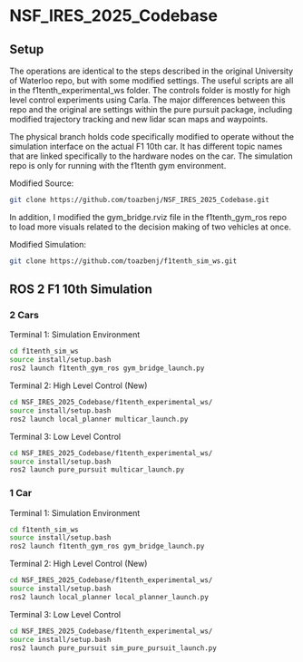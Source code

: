 # NSF_IRES_2025_Codebase

## Setup

The operations are identical to the steps described in the original University of Waterloo repo, but with some modified settings. The useful scripts are all in the f1tenth_experimental_ws folder. The controls folder is mostly for high level control experiments using Carla. The major differences between this repo and the original are settings within the pure pursuit package, including modified trajectory tracking and new lidar scan maps and waypoints. 

The physical branch holds code specifically modified to operate without the simulation interface on the actual F1 10th car. It has different topic names that are linked specifically to the hardware nodes on the car. The simulation repo is only for running with the f1tenth gym environment.

Modified Source:
```bash
git clone https://github.com/toazbenj/NSF_IRES_2025_Codebase.git
```

In addition, I modified the gym_bridge.rviz file in the f1tenth_gym_ros repo to load more visuals related to the decision making of two vehicles at once.

Modified Simulation:
```bash
git clone https://github.com/toazbenj/f1tenth_sim_ws.git
```

## ROS 2 F1 10th Simulation

### 2 Cars

Terminal 1: Simulation Environment
```bash
cd f1tenth_sim_ws
source install/setup.bash
ros2 launch f1tenth_gym_ros gym_bridge_launch.py
```

Terminal 2: High Level Control (New)
```bash
cd NSF_IRES_2025_Codebase/f1tenth_experimental_ws/
source install/setup.bash
ros2 launch local_planner multicar_launch.py
```

Terminal 3: Low Level Control
```bash
cd NSF_IRES_2025_Codebase/f1tenth_experimental_ws/
source install/setup.bash
ros2 launch pure_pursuit multicar_launch.py 
```

### 1 Car
Terminal 1: Simulation Environment
```bash
cd f1tenth_sim_ws
source install/setup.bash
ros2 launch f1tenth_gym_ros gym_bridge_launch.py
```

Terminal 2: High Level Control (New)
```bash
cd NSF_IRES_2025_Codebase/f1tenth_experimental_ws/
source install/setup.bash
ros2 launch local_planner local_planner_launch.py
```

Terminal 3: Low Level Control
```bash
cd NSF_IRES_2025_Codebase/f1tenth_experimental_ws/
source install/setup.bash
ros2 launch pure_pursuit sim_pure_pursuit_launch.py 
